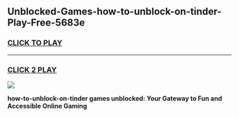 
## Unblocked-Games-how-to-unblock-on-tinder-Play-Free-5683e
<h3>
<a href="https://premium76.site?title=how-to-unblock-on-tinder&ref=18A1">CLICK TO PLAY</a></h3>
<hr>

<h3>
<a href="https://premium76.site?title=how-to-unblock-on-tinder&ref=18A1">CLICK 2 PLAY</a>
  
</h3>

<a href="https://premium76.site?title=how-to-unblock-on-tinder&ref=18A1"><img src="https://clearcache.store/games.png"></a>


**how-to-unblock-on-tinder games unblocked: Your Gateway to Fun and Accessible Online Gaming**
